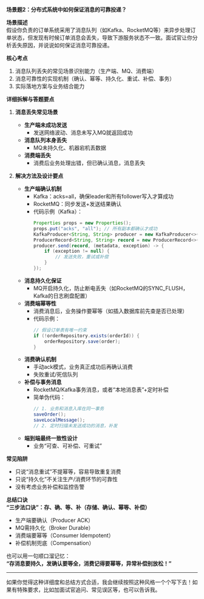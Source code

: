 **场景题2：分布式系统中如何保证消息的可靠投递？**

**场景描述**  
假设你负责的订单系统采用了消息队列（如Kafka、RocketMQ等）来异步处理订单状态，但发现有时候订单消息会丢失，导致下游服务状态不一致。面试官让你分析丢失原因，并说说如何保证消息可靠投递。

**核心考点**  
1. 消息队列丢失的常见场景识别能力（生产端、MQ、消费端）
2. 消息可靠性的实现机制（确认、幂等、持久化、重试、补偿、事务）
3. 实际落地方案与业务结合能力

**详细拆解与答题要点**  

1. **消息丢失常见场景**
   - **生产端未成功发送**
     - 发送网络波动、消息未写入MQ就返回成功
   - **消息队列本身丢失**
     - MQ未持久化、机器宕机丢数据
   - **消费端丢失**
     - 消费后业务处理出错，但已确认消息，消息丢失

2. **解决方法及设计要点**

   - **生产端确认机制**
     - Kafka：acks=all，确保leader和所有follower写入才算成功
     - RocketMQ：同步发送+发送结果确认
     - 代码示例（Kafka）：
       ```java
       Properties props = new Properties();
       props.put("acks", "all"); // 所有副本都确认才成功
       KafkaProducer<String, String> producer = new KafkaProducer<>(props);
       ProducerRecord<String, String> record = new ProducerRecord<>("order-topic", "orderId", "12345");
       producer.send(record, (metadata, exception) -> {
           if (exception != null) {
               // 发送失败，重试或补偿
           }
       });
       ```
   - **消息持久化保证**
     - MQ开启持久化，防止断电丢失（如RocketMQ的SYNC_FLUSH，Kafka的日志刷盘配置）
   - **消费端幂等性**
     - 消费消息后，业务操作要幂等（如插入数据库前先查是否已处理）
     - 代码示例：
       ```java
       // 假设订单表有唯一约束
       if (!orderRepository.exists(orderId)) {
           orderRepository.save(order);
       }
       ```
   - **消费确认机制**
     - 手动ack模式，业务真正成功后再确认消费
     - 失败重试/死信队列
   - **补偿与事务消息**
     - RocketMQ/Kafka事务消息，或者“本地消息表”+定时补偿
     - 简单伪代码：
       ```java
       // 1. 业务和消息入库在同一事务
       saveOrder();
       saveLocalMessage();
       // 2. 定时扫描未发送成功的消息，补发
       ```
   - **端到端最终一致性设计**
     - 业务“可查、可补偿、可重试”

**常见陷阱**  
- 只说“消息重试”不提幂等，容易导致重复消费
- 只说“持久化”不关注生产/消费环节的可靠性
- 没有考虑业务补偿和监控告警

**总结口诀**  
**“三步法口诀”：存、确、等、补（存储、确认、幂等、补偿）**  
- 生产端要确认（Producer ACK）  
- MQ需持久化（Broker Durable）  
- 消费端要幂等（Consumer Idempotent）  
- 补偿机制兜底（Compensation）

也可以用一句顺口溜记忆：  
**“存消息要持久，发确认要等全，消费记得要幂等，异常补偿别放松！”**

---

如果你觉得这种详细度和总结方式合适，我会继续按照这种风格一个个写下去！如果有特殊要求，比如加面试官追问、常见误区等，也可以告诉我。